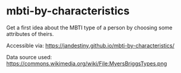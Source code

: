 # mbti-by-characteristics
Get a first idea about the MBTI type of a person by choosing some attributes of theirs.

Accessible via:  https://jandestiny.github.io/mbti-by-characteristics/

Data source used: https://commons.wikimedia.org/wiki/File:MyersBriggsTypes.png
